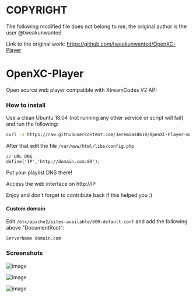 # COPYRIGHT
 
The following modified file does not belong to me, the original author is the user @tweakunwanted

Link to the original work: https://github.com/tweakunwanted/OpenXC-Player


# OpenXC-Player
Open source web player compatible with XtreamCodes V2 API

### How to install

Use a clean Ubuntu 18.04 (not running any other service or script will fail) and run the following:

```sh
curl -s https://raw.githubusercontent.com/Jeremias0618/OpenXC-Player-master-Modifying/master/install.sh | sudo bash
```

After that edit the file `/var/www/html/libs/config.php`

```
// URL DNS
define('IP','http://domain.com:80'); 
```

Put your playlist DNS there!

Access the web interface on http://IP

Enjoy and don't forget to contribute back if this helped you :)

#### Custom domain

Edit `/etc/apache2/sites-available/000-default.conf` and add the following above "DocumentRoot":

```
ServerName domain.com
```

### Screenshots

![image](https://steamuserimages-a.akamaihd.net/ugc/2485514623316959223/5FC7E3D5AF047256BBCA995BB4CADCC826278370/?imw=5000&imh=5000&ima=fit&impolicy=Letterbox&imcolor=%23000000&letterbox=false)

![image](https://steamuserimages-a.akamaihd.net/ugc/2485514623316959505/DD8DB5641452B55EEA23E3EB46E16BB8A7F263CA/?imw=5000&imh=5000&ima=fit&impolicy=Letterbox&imcolor=%23000000&letterbox=false)

![image](https://steamuserimages-a.akamaihd.net/ugc/2485514623316959884/4B15E5CE46F599C3F794B48722F9AB7FA494E5DA/?imw=5000&imh=5000&ima=fit&impolicy=Letterbox&imcolor=%23000000&letterbox=false)

